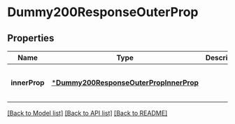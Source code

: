 # Dummy200ResponseOuterProp


## Properties
Name | Type | Description | Notes
------------ | ------------- | ------------- | -------------
**innerProp** | [***Dummy200ResponseOuterPropInnerProp**](Dummy200ResponseOuterPropInnerProp.md) |  | [optional] [default to nothing]


[[Back to Model list]](../README.md#models) [[Back to API list]](../README.md#api-endpoints) [[Back to README]](../README.md)


